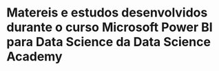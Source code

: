 # Matereis e estudos desenvolvidos durante o curso Microsoft Power BI para Data Science da Data Science Academy
